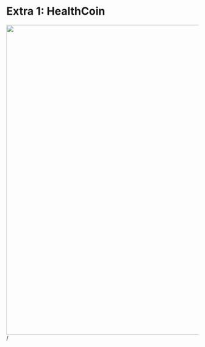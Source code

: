 # Extra 1: HealthCoin

<div>
  <img border="rounded" src="/extra-1.jpeg" width="810">
</div>

<div class="absolute right-5px bottom-5px">
<SlideCurrentNo /> / <SlidesTotal />
</div>
